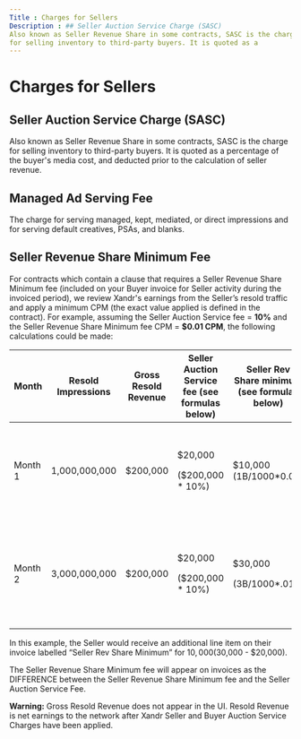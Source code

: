 ```yaml
---
Title : Charges for Sellers
Description : ## Seller Auction Service Charge (SASC)
Also known as Seller Revenue Share in some contracts, SASC is the charge
for selling inventory to third-party buyers. It is quoted as a
---
```



# Charges for Sellers





## Seller Auction Service Charge (SASC)

Also known as Seller Revenue Share in some contracts, SASC is the charge
for selling inventory to third-party buyers. It is quoted as a
percentage of the buyer's media cost, and deducted prior to the
calculation of seller revenue.



## Managed Ad Serving Fee

The charge for serving managed, kept, mediated, or direct impressions
and for serving default creatives, PSAs, and blanks.



## Seller Revenue Share Minimum Fee

For contracts which contain a clause that requires a Seller Revenue
Share Minimum fee (included on your Buyer invoice for Seller activity
during the invoiced period), we review Xandr's
earnings from the Seller’s resold traffic and apply a minimum CPM (the
exact value applied is defined in the contract). For example, assuming
the Seller Auction Service fee = **10%** and the Seller Revenue Share
Minimum fee CPM = **$0.01 CPM**, the following calculations could be
made:

<table
id="charges_for_sellers__table-22459f13-55a2-410b-b21d-9eee3033efe5"
class="table">
<thead class="thead">
<tr class="header row">
<th
id="charges_for_sellers__table-22459f13-55a2-410b-b21d-9eee3033efe5__entry__1"
class="entry">Month</th>
<th
id="charges_for_sellers__table-22459f13-55a2-410b-b21d-9eee3033efe5__entry__2"
class="entry">Resold Impressions</th>
<th
id="charges_for_sellers__table-22459f13-55a2-410b-b21d-9eee3033efe5__entry__3"
class="entry">Gross Resold Revenue</th>
<th
id="charges_for_sellers__table-22459f13-55a2-410b-b21d-9eee3033efe5__entry__4"
class="entry">Seller Auction Service fee (see formulas below)</th>
<th
id="charges_for_sellers__table-22459f13-55a2-410b-b21d-9eee3033efe5__entry__5"
class="entry">Seller Rev Share minimum (see formulas below)</th>
<th
id="charges_for_sellers__table-22459f13-55a2-410b-b21d-9eee3033efe5__entry__6"
class="entry">Seller Rev Share Minimum Fee Assessed (explanation)</th>
</tr>
</thead>
<tbody class="tbody">
<tr class="odd row">
<td class="entry"
headers="charges_for_sellers__table-22459f13-55a2-410b-b21d-9eee3033efe5__entry__1">Month
1</td>
<td class="entry"
headers="charges_for_sellers__table-22459f13-55a2-410b-b21d-9eee3033efe5__entry__2">1,000,000,000</td>
<td class="entry"
headers="charges_for_sellers__table-22459f13-55a2-410b-b21d-9eee3033efe5__entry__3">$200,000</td>
<td class="entry"
headers="charges_for_sellers__table-22459f13-55a2-410b-b21d-9eee3033efe5__entry__4"><p>$20,000</p>
<p>($200,000 * 10%)</p></td>
<td class="entry"
headers="charges_for_sellers__table-22459f13-55a2-410b-b21d-9eee3033efe5__entry__5">$10,000
(1B/1000*0.01)</td>
<td class="entry"
headers="charges_for_sellers__table-22459f13-55a2-410b-b21d-9eee3033efe5__entry__6"><p>$0
(since minimum commitment was met)</p>
<p>($10,000 &lt; $20,000)</p></td>
</tr>
<tr class="even row">
<td class="entry"
headers="charges_for_sellers__table-22459f13-55a2-410b-b21d-9eee3033efe5__entry__1">Month
2</td>
<td class="entry"
headers="charges_for_sellers__table-22459f13-55a2-410b-b21d-9eee3033efe5__entry__2">3,000,000,000</td>
<td class="entry"
headers="charges_for_sellers__table-22459f13-55a2-410b-b21d-9eee3033efe5__entry__3">$200,000</td>
<td class="entry"
headers="charges_for_sellers__table-22459f13-55a2-410b-b21d-9eee3033efe5__entry__4"><p>$20,000</p>
<p>($200,000 * 10%)</p></td>
<td class="entry"
headers="charges_for_sellers__table-22459f13-55a2-410b-b21d-9eee3033efe5__entry__5"><p>$30,000</p>
<p>(3B/1000*.01)</p></td>
<td class="entry"
headers="charges_for_sellers__table-22459f13-55a2-410b-b21d-9eee3033efe5__entry__6"><p>$10,000
(since minimum commitment was not met)</p>
<p>($30,000 - $20,000)</p></td>
</tr>
</tbody>
</table>

In this example, the Seller would receive an additional line item on
their invoice labelled “Seller Rev Share Minimum” for $10,000 ($30,000 -
$20,000).

The Seller Revenue Share Minimum fee will appear on invoices as the
DIFFERENCE between the Seller Revenue Share Minimum fee and the Seller
Auction Service Fee.





<b>Warning:</b> Gross Resold Revenue does not
appear in the UI. Resold Revenue is net earnings to the network after
Xandr Seller and Buyer Auction Service Charges
have been applied.










